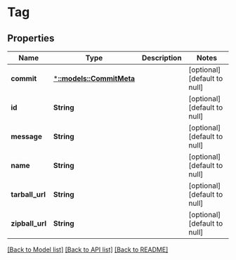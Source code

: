 # Tag

## Properties
Name | Type | Description | Notes
------------ | ------------- | ------------- | -------------
**commit** | [***::models::CommitMeta**](CommitMeta.md) |  | [optional] [default to null]
**id** | **String** |  | [optional] [default to null]
**message** | **String** |  | [optional] [default to null]
**name** | **String** |  | [optional] [default to null]
**tarball_url** | **String** |  | [optional] [default to null]
**zipball_url** | **String** |  | [optional] [default to null]

[[Back to Model list]](../README.md#documentation-for-models) [[Back to API list]](../README.md#documentation-for-api-endpoints) [[Back to README]](../README.md)



